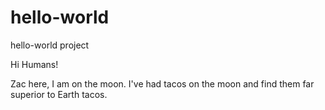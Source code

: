 # hello-world
hello-world project

Hi Humans!

Zac here, I am on the moon.
I've had tacos on the moon and find them far superior to Earth tacos.
